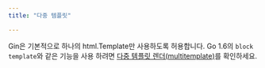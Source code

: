 ```yaml
---
title: "다중 템플릿"

---
```


Gin은 기본적으로 하나의 html.Template만 사용하도록 허용합니다. Go 1.6의 `block template`와 같은 기능을 사용 하려면 [다중 템플릿 렌더(multitemplate)](https://github.com/gin-contrib/multitemplate)를 확인하세요.
